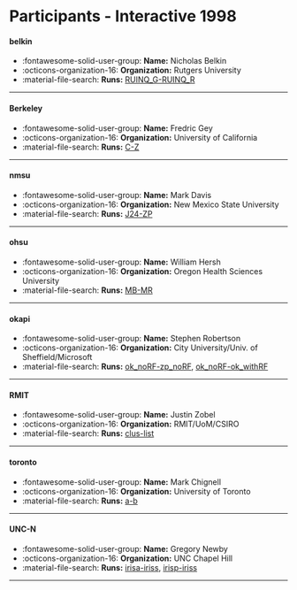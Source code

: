 # Participants - Interactive 1998 

#### belkin
 - :fontawesome-solid-user-group: **Name:** Nicholas Belkin
 - :octicons-organization-16: **Organization:** Rutgers University
 - :material-file-search: **Runs:** [RUINQ_G-RUINQ_R](./runs.md#ruinq_g-ruinq_r) 

---
#### Berkeley
 - :fontawesome-solid-user-group: **Name:** Fredric Gey
 - :octicons-organization-16: **Organization:** University of California
 - :material-file-search: **Runs:** [C-Z](./runs.md#c-z) 

---
#### nmsu
 - :fontawesome-solid-user-group: **Name:** Mark Davis
 - :octicons-organization-16: **Organization:** New Mexico State University
 - :material-file-search: **Runs:** [J24-ZP](./runs.md#j24-zp) 

---
#### ohsu
 - :fontawesome-solid-user-group: **Name:** William Hersh
 - :octicons-organization-16: **Organization:** Oregon Health Sciences University
 - :material-file-search: **Runs:** [MB-MR](./runs.md#mb-mr) 

---
#### okapi
 - :fontawesome-solid-user-group: **Name:** Stephen Robertson
 - :octicons-organization-16: **Organization:** City University/Univ. of Sheffield/Microsoft
 - :material-file-search: **Runs:** [ok_noRF-zp_noRF](./runs.md#ok_norf-zp_norf), [ok_noRF-ok_withRF](./runs.md#ok_norf-ok_withrf) 

---
#### RMIT
 - :fontawesome-solid-user-group: **Name:** Justin Zobel
 - :octicons-organization-16: **Organization:** RMIT/UoM/CSIRO
 - :material-file-search: **Runs:** [clus-list](./runs.md#clus-list) 

---
#### toronto
 - :fontawesome-solid-user-group: **Name:** Mark Chignell
 - :octicons-organization-16: **Organization:** University of Toronto
 - :material-file-search: **Runs:** [a-b](./runs.md#a-b) 

---
#### UNC-N
 - :fontawesome-solid-user-group: **Name:** Gregory Newby
 - :octicons-organization-16: **Organization:** UNC Chapel Hill
 - :material-file-search: **Runs:** [irisa-iriss](./runs.md#irisa-iriss), [irisp-iriss](./runs.md#irisp-iriss) 

---
